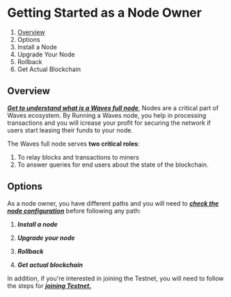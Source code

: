 # Getting Started as a Node Owner

1. [Overview](#overview)
2. Options
3. Install a Node
4. Upgrade Your Node
5. Rollback
6. Get Actual Blockchain

## Overview

[_**Get to understand what is a Waves full node**_](/README.md), Nodes are a critical part of Waves ecosystem. By Running a Waves node, you help in processing transactions and you will icrease your profit for securing the network if users start leasing their funds to your node.

The Waves full node serves **two critical roles**:

1. To relay blocks and transactions to miners
2. To answer queries for end users about the state of the blockchain.

## Options

As a node owner, you have different paths and you will need to [_**check the node configuration**_](/waves-full-node/configuration-parameters.md) before following any path:

1. _**Install a node**_

2. _**Upgrade your node**_

3. _**Rollback**_

4. _**Get actual blockchain**_

In addition, if you're interested in joining the Testnet, you will need to follow the steps for [_**joining Testnet.**_](/waves-full-node/joining-testnet.md)







